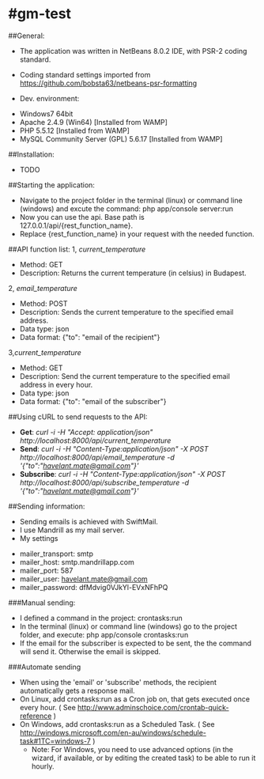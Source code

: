 #gm-test
=======
##General:
* The application was written in NetBeans 8.0.2 IDE, with PSR-2 coding standard.
 - Coding standard settings imported from https://github.com/bobsta63/netbeans-psr-formatting
* Dev. environment: 
 - Windows7 64bit
 - Apache 2.4.9 (Win64) [Installed from WAMP]
 - PHP 5.5.12 [Installed from WAMP]
 - MySQL Community Server (GPL) 5.6.17 [Installed from WAMP]

##Installation:
* TODO

##Starting the application:
* Navigate to the project folder in the terminal (linux) or command line (windows) and excute the command:
    php app/console server:run 
* Now you can use the api. Base path is 127.0.0.1/api/{rest_function_name}.
* Replace {rest_function_name} in your request with the needed function.

##API function list:
1, *current_temperature*
   * Method: GET
   * Description: Returns the current temperature (in celsius) in Budapest.

2, *email_temperature*
   * Method: POST
   * Description: Sends the current temperature to the specified email address.
   * Data type: json
   * Data format: {"to": "email of the recipient"}

3,*current_temperature*
   * Method: GET
   * Description: Send the current temperature to the specified email address in every hour.
   * Data type: json
   * Data format: {"to": "email of the subscriber"}

##Using cURL to send requests to the API:    
* **Get**: *curl -i -H "Accept: application/json" http://localhost:8000/api/current_temperature*
* **Send**: *curl -i -H "Content-Type:application/json" -X POST http://localhost:8000/api/email_temperature -d '{"to":"havelant.mate@gmail.com"}'*
* **Subscribe**: *curl -i -H "Content-Type:application/json" -X POST http://localhost:8000/api/subscribe_temperature -d '{"to":"havelant.mate@gmail.com"}'*

##Sending information:
* Sending emails is achieved with SwiftMail.
* I use Mandrill as my mail server.
* My settings
 - mailer_transport: smtp
 - mailer_host: smtp.mandrillapp.com
 - mailer_port: 587
 - mailer_user: havelant.mate@gmail.com
 - mailer_password: dfMdvig0VJkYl-EVxNFhPQ

###Manual sending:
 - I defined a command in the project: crontasks:run
 - In the terminal (linux) or command line (windows) go to the project folder, and execute: php app/console crontasks:run
 - If the email for the subscriber is expected to be sent, the the command will send it. Otherwise the email is skipped.

###Automate sending
 - When using the 'email' or 'subscribe' methods, the recipient automatically gets a response mail.
 - On Linux, add crontasks:run as a Cron job on, that gets executed once every hour. ( See http://www.adminschoice.com/crontab-quick-reference )
 - On Windows, add crontasks:run as a Scheduled Task. ( See http://windows.microsoft.com/en-au/windows/schedule-task#1TC=windows-7 )
   - Note: For Windows, you need to use advanced options (in the wizard, if available, or by editing the created task) to be able to run it hourly.



